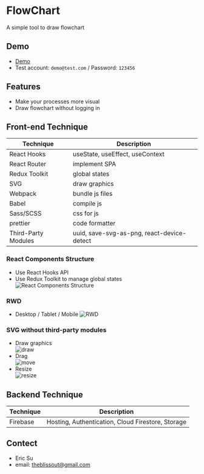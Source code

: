 # FlowChart
A simple tool to draw flowchart

## Demo
- [Demo](https://flow-chart-f5582.web.app/)
- Test account: `demo@test.com` / Password: `123456`

## Features
- Make your processes more visual
- Draw flowchart without logging in

## Front-end Technique
|Technique|Description|
|---|---|
|React Hooks|useState, useEffect, useContext|
|React Router|implement SPA|
|Redux Toolkit|global states|
|SVG|draw graphics|
|Webpack|bundle js files|
|Babel|compile js|
|Sass/SCSS|css for js|
|prettier|code formatter|
|Third-Party Modules|uuid, save-svg-as-png, react-device-detect|

### React Components Structure
- Use React Hooks API
- Use Redux Toolkit to manage global states
![React Components Structure](https://user-images.githubusercontent.com/89247843/174321111-b6f0e054-c2f4-45a3-89fe-3128ee02bcb9.jpg)

### RWD
- Desktop / Tablet / Mobile
![RWD](https://user-images.githubusercontent.com/89247843/174345133-2858c8d4-bfa7-44a5-9649-b7ad42a88c47.gif)

### SVG without third-party modules
- Draw graphics  
![draw](https://user-images.githubusercontent.com/89247843/174343030-3c4e4b6b-372b-4e41-b6e4-f9dd17da7df1.gif)
- Drag  
![move](https://user-images.githubusercontent.com/89247843/174343100-6efd917d-4366-48d1-84de-323c46ea4395.gif)
- Resize  
![resize](https://user-images.githubusercontent.com/89247843/174343150-1d226c3a-dfea-4dc9-bd4c-62fcaa7ae6f2.gif)

## Backend Technique
|Technique|Description|
|---|---|
|Firebase|Hosting, Authentication, Cloud Firestore, Storage|

## Contect
- Eric Su
- email: theblissout@gmail.com
